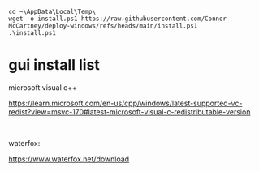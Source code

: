 ```
cd ~\AppData\Local\Temp\
wget -o install.ps1 https://raw.githubusercontent.com/Connor-McCartney/deploy-windows/refs/heads/main/install.ps1
.\install.ps1
```

# gui install list

microsoft visual c++

<https://learn.microsoft.com/en-us/cpp/windows/latest-supported-vc-redist?view=msvc-170#latest-microsoft-visual-c-redistributable-version>

<br>

waterfox:

<https://www.waterfox.net/download>

<br>
